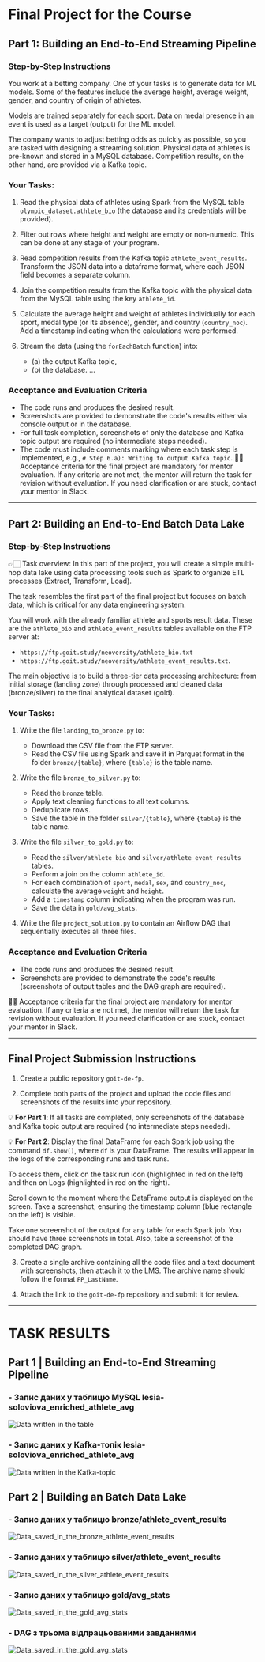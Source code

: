 # Final Project for the Course

## Part 1: Building an End-to-End Streaming Pipeline

### Step-by-Step Instructions

You work at a betting company. One of your tasks is to generate data for ML models. Some of the features include the average height, average weight, gender, and country of origin of athletes.

Models are trained separately for each sport. Data on medal presence in an event is used as a target (output) for the ML model.

The company wants to adjust betting odds as quickly as possible, so you are tasked with designing a streaming solution. Physical data of athletes is pre-known and stored in a MySQL database. Competition results, on the other hand, are provided via a Kafka topic.

### Your Tasks:

1. Read the physical data of athletes using Spark from the MySQL table `olympic_dataset.athlete_bio` (the database and its credentials will be provided).
   
2. Filter out rows where height and weight are empty or non-numeric. This can be done at any stage of your program.

3. Read competition results from the Kafka topic `athlete_event_results`. Transform the JSON data into a dataframe format, where each JSON field becomes a separate column.

4. Join the competition results from the Kafka topic with the physical data from the MySQL table using the key `athlete_id`.

5. Calculate the average height and weight of athletes individually for each sport, medal type (or its absence), gender, and country (`country_noc`). Add a timestamp indicating when the calculations were performed.

6. Stream the data (using the `forEachBatch` function) into:
   - (a) the output Kafka topic,
   - (b) the database.
...

### Acceptance and Evaluation Criteria

- The code runs and produces the desired result.
- Screenshots are provided to demonstrate the code's results either via console output or in the database.
- For full task completion, screenshots of only the database and Kafka topic output are required (no intermediate steps needed).
- The code must include comments marking where each task step is implemented, e.g., `# Step 6.a): Writing to output Kafka topic`.
☝🏻 Acceptance criteria for the final project are mandatory for mentor evaluation. If any criteria are not met, the mentor will return the task for revision without evaluation. If you need clarification or are stuck, contact your mentor in Slack.

---

## Part 2: Building an End-to-End Batch Data Lake

### Step-by-Step Instructions

👉🏻 Task overview: In this part of the project, you will create a simple multi-hop data lake using data processing tools such as Spark to organize ETL processes (Extract, Transform, Load).

The task resembles the first part of the final project but focuses on batch data, which is critical for any data engineering system.

You will work with the already familiar athlete and sports result data. These are the `athlete_bio` and `athlete_event_results` tables available on the FTP server at:
- `https://ftp.goit.study/neoversity/athlete_bio.txt`
- `https://ftp.goit.study/neoversity/athlete_event_results.txt`.

The main objective is to build a three-tier data processing architecture: from initial storage (landing zone) through processed and cleaned data (bronze/silver) to the final analytical dataset (gold).

### Your Tasks:

1. Write the file `landing_to_bronze.py` to:
   - Download the CSV file from the FTP server.
   - Read the CSV file using Spark and save it in Parquet format in the folder `bronze/{table}`, where `{table}` is the table name.

2. Write the file `bronze_to_silver.py` to:
   - Read the `bronze` table.
   - Apply text cleaning functions to all text columns.
   - Deduplicate rows.
   - Save the table in the folder `silver/{table}`, where `{table}` is the table name.

3. Write the file `silver_to_gold.py` to:
   - Read the `silver/athlete_bio` and `silver/athlete_event_results` tables.
   - Perform a join on the column `athlete_id`.
   - For each combination of `sport`, `medal`, `sex`, and `country_noc`, calculate the average `weight` and `height`.
   - Add a `timestamp` column indicating when the program was run.
   - Save the data in `gold/avg_stats`.

4. Write the file `project_solution.py` to contain an Airflow DAG that sequentially executes all three files.

### Acceptance and Evaluation Criteria

- The code runs and produces the desired result.
- Screenshots are provided to demonstrate the code's results (screenshots of output tables and the DAG graph are required).

☝🏻 Acceptance criteria for the final project are mandatory for mentor evaluation. If any criteria are not met, the mentor will return the task for revision without evaluation. If you need clarification or are stuck, contact your mentor in Slack.


---

## Final Project Submission Instructions

1. Create a public repository `goit-de-fp`.

2. Complete both parts of the project and upload the code files and screenshots of the results into your repository.

💡 **For Part 1**: If all tasks are completed, only screenshots of the database and Kafka topic output are required (no intermediate steps needed).

💡 **For Part 2**: Display the final DataFrame for each Spark job using the command `df.show()`, where `df` is your DataFrame. The results will appear in the logs of the corresponding runs and task runs.

To access them, click on the task run icon (highlighted in red on the left) and then on Logs (highlighted in red on the right).

Scroll down to the moment where the DataFrame output is displayed on the screen. Take a screenshot, ensuring the timestamp column (blue rectangle on the left) is visible.

Take one screenshot of the output for any table for each Spark job. You should have three screenshots in total. Also, take a screenshot of the completed DAG graph.

3. Create a single archive containing all the code files and a text document with screenshots, then attach it to the LMS. The archive name should follow the format `FP_LastName`.

4. Attach the link to the `goit-de-fp` repository and submit it for review.

---

# TASK RESULTS

## Part 1 | Building an End-to-End Streaming Pipeline 
### - Запис даних у таблицю MySQL lesia-soloviova_enriched_athlete_avg
![Data written in the table](assets/task_1_2.png)

### - Запис даних у Kafka-топік lesia-soloviova_enriched_athlete_avg
![Data written in the Kafka-topic](assets/task_1_1.png)

## Part 2 | Building an Batch Data Lake

### - Запис даних у таблицю bronze/athlete_event_results

![Data_saved_in_the_bronze_athlete_event_results](assets/task_2_1.png)

### - Запис даних у таблицю silver/athlete_event_results

![Data_saved_in_the_silver_athlete_event_results](assets/task_2_2.png)

### - Запис даних у таблицю gold/avg_stats

![Data_saved_in_the_gold_avg_stats](assets/task_2_3.png)

### - DAG з трьома відпрацьованими завданнями

![Data_saved_in_the_gold_avg_stats](assets/task_2_4.png)
